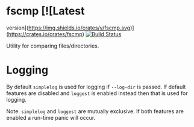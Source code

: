 # fscmp [![Latest
version](https://img.shields.io/crates/v/fscmp.svg)](https://crates.io/crates/fscmp) [![Build Status](https://travis-ci.org/drrlvn/fscmp.svg?branch=master)](https://travis-ci.org/drrlvn/fscmp)

Utility for comparing files/directories.

# Logging

By default `simplelog` is used for logging if `--log-dir` is passed. If default features are
disabled and `loggest` is enabled instead then that is used for logging.

Note: `simplelog` and `loggest` are mutually exclusive. If both features are enabled a run-time
panic will occur.
